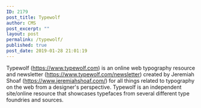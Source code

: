 ```yaml
---
ID: 2179
post_title: Typewolf
author: CMS
post_excerpt: ""
layout: post
permalink: /typewolf/
published: true
post_date: 2019-01-28 21:01:19
---
```

<!-- wp:paragraph -->
<p>Typewolf (<a href="https://www.typewolf.com">https://www.typewolf.com</a>) is an online web typography resource and newsletter (<a href="https://www.typewolf.com/newsletter">https://www.typewolf.com/newsletter</a>) created by Jeremiah Shoaf (<a href="https://www.jeremiahshoaf.com/">https://www.jeremiahshoaf.com/</a>) for all things related to typography on the web from a designer's perspective. Typewolf is an independent site/online resource that showcases typefaces from several different type foundries and sources. </p>
<!-- /wp:paragraph -->